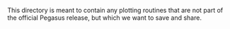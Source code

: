 This directory is meant to contain any plotting routines that
are not part of the official Pegasus release, but which we 
want to save and share.

